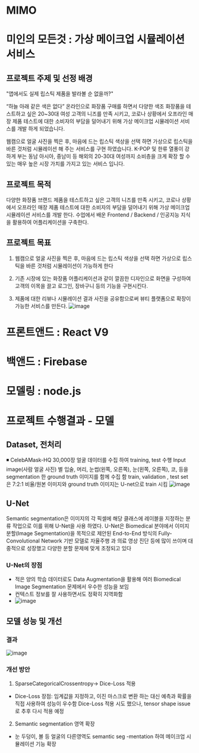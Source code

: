 # MIMO 
# 미인의 모든것 : 가상 메이크업 시뮬레이션 서비스

## 프로젝트 주제 및 선정 배경
"앱에서도 실제 립스틱 제품을 발라볼 순 없을까?"

“하늘 아래 같은 색은 없다” 온라인으로 화장품 구매를 하면서 다양한 색조 화장품을 테스트하고 싶은 20~30대 여성 고객의 니즈를 만족 시키고,  코로나 상황에서 오프라인 매장 제품 테스트에 대한 소비자의 부담을 덜어내기 위해 가상 메이크업 시뮬레이션 서비스를 개발 하게 되었습니다.

웹캠으로 얼굴 사진을 찍은 후, 마음에 드는 립스틱 색상을 선택 하면 가상으로 립스틱을 바른 것처럼 시뮬레이션 해 주는 서비스를 구현 하였습니다. K-POP 및 한류 열풍이 강하게 부는 동남 아시아, 중남미 등 해외의 20-30대 여성까지 소비층을 크게 확장 할 수 있는 매우 높은 시장 가치를 가지고 있는 서비스 입니다.

## 프로젝트 목적
다양한 화장품 브랜드 제품을 테스트하고 싶은 고객의 니즈를 만족 시키고,  코로나 상황에서 오프라인 매장 제품 테스트에 대한 소비자의 부담을 덜어내기 위해 가상 메이크업 시뮬레이션 서비스를 개발 한다. 수업에서 배운 Frontend / Backend / 인공지능 지식을 활용하여 어플리케이션을 구축한다.  


## 프로젝트 목표
1.  웹캠으로 얼굴 사진을 찍은 후, 마음에 드는 립스틱 색상을 선택 하면 가상으로 립스틱을 바른 것처럼 시뮬레이션이 가능하게 한다

2.  기존 시장에 있는 화장품 어플리케이션과 같이 깔끔한 디자인으로 화면을 구성하여 고객의 이목을 끌고 로그인, 장바구니 등의 기능을 구현시킨다. 

3. 제품에 대한 리뷰나 시뮬레이션 결과 사진을 공유함으로써  뷰티 플랫폼으로 확장이 가능한 서비스를 만든다.
![image](https://user-images.githubusercontent.com/97416996/161694455-6ef6535b-04b8-4d4e-bd21-cc993d1cb000.png)


# 프론트앤드 : React V9
# 백앤드 : Firebase
# 모델링 : node.js

# 프로젝트 수행결과 - 모델
## Dataset, 전처리

◾ CelebAMask-HQ 30,000장 얼굴 데이터를 수집 하여 training, test 수행
Input image(사람 얼굴 사진) 별 입술, 머리, 눈썹(왼쪽, 오른쪽), 눈(왼쪽, 오른쪽), 코, 등을 segmentation 한 ground truth 이미지를 함께 수집 함
train, validation , test set 은 7:2:1 비율/원본 이미지와 ground truth 이미지는 U-net으로 train 시킴
![image](https://user-images.githubusercontent.com/97416996/161695063-d12694f0-863b-48a5-9fdb-6cccabf81656.png)


## U-Net
Semantic segmentation은 이미지의 각 픽셀에 해당 클래스에 레이블을 지정하는 분류 작업으로 이를 위해 U-Net을 사용 하였다. U-Net은 Biomedical 분야에서 이미지 분할(Image Segmentation)을 목적으로 제안된 End-to-End 방식의 Fully-Convolutional Network 기반 모델로 자율주행 과 의료 영상 진단 등에 많이 쓰이며 대중적으로 성장했고 다양한 분할 문제에 맞게 조정되고 있다

### U-Net의 장점
* 적은 양의 학습 데이터로도 Data Augmentation을 활용해 여러 Biomedical Image Segmentation 문제에서 우수한 성능을 보임
* 컨텍스트 정보를 잘 사용하면서도 정확히 지역화함
* ![image](https://user-images.githubusercontent.com/97416996/161695249-947c5629-8819-48f8-8bbc-c864ad85bd4e.png)

## 모델 성능 및 개선
### 결과
![image](https://user-images.githubusercontent.com/97416996/161695433-57a140f5-86c6-4437-8122-fcb15e943cbd.png)

### 개선 방안
1. SparseCategoricalCrossentropy→ Dice-Loss 적용
* Dice-Loss 장점: 
임계값을 지정하고, 이진 마스크로 변환 하는 대신 예측과 확률을 직접 사용하여 성능이 우수함 
Dice-Loss 적용 시도 했으나, tensor shape issue로 추후 다시 적용 예정

2. Semantic segmentation 영역 확장 
* 눈 두덩이, 볼 등 얼굴의 다른영역도 semantic seg -mentation 하여 메이크업 시뮬레이션 기능 확장 
 

